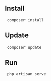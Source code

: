 ## Install

```
 composer install
```

## Update

```
 composer update
```

## Run

```
 php artisan serve
```
